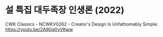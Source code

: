 # 설 특집 대두족장 인생론 (2022)

CWK Classics - NCWKV0262 - Creator's Design Is Unfathomably Simple: https://youtu.be/2A9Gq0vVKww